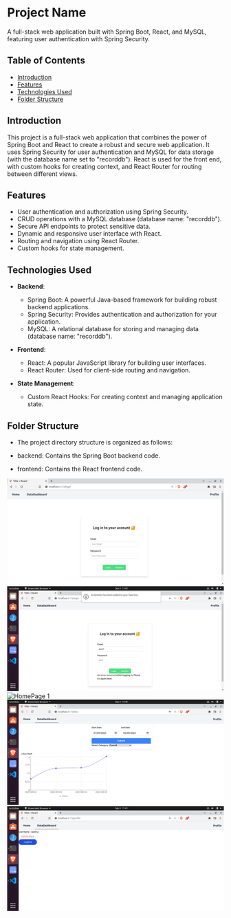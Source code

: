# Project Name

A full-stack web application built with Spring Boot, React, and MySQL, featuring user authentication with Spring Security.

## Table of Contents

- [Introduction](#introduction)
- [Features](#features)
- [Technologies Used](#technologies-used)
- [Folder Structure](#folder-structure)

## Introduction

This project is a full-stack web application that combines the power of Spring Boot and React to create a robust and secure web application. It uses Spring Security for user authentication and MySQL for data storage (with the database name set to "recorddb"). React is used for the front end, with custom hooks for creating context, and React Router for routing between different views.

## Features

- User authentication and authorization using Spring Security.
- CRUD operations with a MySQL database (database name: "recorddb").
- Secure API endpoints to protect sensitive data.
- Dynamic and responsive user interface with React.
- Routing and navigation using React Router.
- Custom hooks for state management.

## Technologies Used

- **Backend**:
  - Spring Boot: A powerful Java-based framework for building robust backend applications.
  - Spring Security: Provides authentication and authorization for your application.
  - MySQL: A relational database for storing and managing data (database name: "recorddb").

- **Frontend**:
  - React: A popular JavaScript library for building user interfaces.
  - React Router: Used for client-side routing and navigation.
  
- **State Management**:
  - Custom React Hooks: For creating context and managing application state.


## Folder Structure
- The project directory structure is organized as follows:

 - backend: Contains the Spring Boot backend code.
 - frontend: Contains the React frontend code.

![LoginPage 1](Imgs/login.png)
![LoginPage 2](Imgs/login2.png)
![HomePage 1](Imgs/home1.png)
![HomePage 2](Imgs/home2.png)
![Profile](Imgs/profile.png)